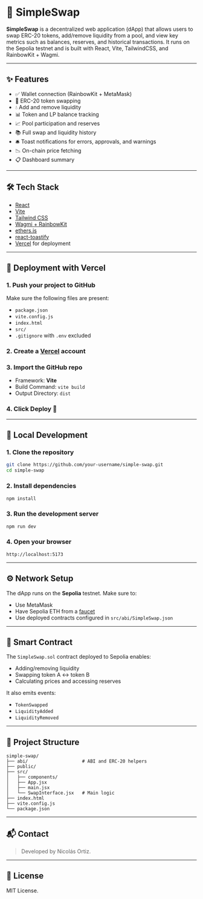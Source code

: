 # 🦄 SimpleSwap

**SimpleSwap** is a decentralized web application (dApp) that allows users to swap ERC-20 tokens, add/remove liquidity from a pool, and view key metrics such as balances, reserves, and historical transactions. It runs on the Sepolia testnet and is built with React, Vite, TailwindCSS, and RainbowKit + Wagmi.

---

## ✨ Features

- ✅ Wallet connection (RainbowKit + MetaMask)
- 🔄 ERC-20 token swapping
- 💧 Add and remove liquidity
- 📊 Token and LP balance tracking
- 📈 Pool participation and reserves
- 📚 Full swap and liquidity history
- 🛎️ Toast notifications for errors, approvals, and warnings
- 📉 On-chain price fetching
- 📋 Dashboard summary

---

## 🛠️ Tech Stack

- [React](https://reactjs.org/)
- [Vite](https://vitejs.dev/)
- [Tailwind CSS](https://tailwindcss.com/)
- [Wagmi + RainbowKit](https://www.rainbowkit.com/)
- [ethers.js](https://docs.ethers.org/)
- [react-toastify](https://fkhadra.github.io/react-toastify/)
- [Vercel](https://vercel.com) for deployment

---

## 🚀 Deployment with Vercel

### 1. Push your project to GitHub
Make sure the following files are present:
- `package.json`
- `vite.config.js`
- `index.html`
- `src/`
- `.gitignore` with `.env` excluded

### 2. Create a [Vercel](https://vercel.com) account

### 3. Import the GitHub repo
- Framework: **Vite**
- Build Command: `vite build`
- Output Directory: `dist`

### 4. Click **Deploy** 🎉

---

## 🧪 Local Development

### 1. Clone the repository

```bash
git clone https://github.com/your-username/simple-swap.git
cd simple-swap
```

### 2. Install dependencies

```bash
npm install
```

### 3. Run the development server

```bash
npm run dev
```

### 4. Open your browser

```
http://localhost:5173
```

---

## ⚙️ Network Setup

The dApp runs on the **Sepolia** testnet. Make sure to:
- Use MetaMask
- Have Sepolia ETH from a [faucet](https://sepoliafaucet.com/)
- Use deployed contracts configured in `src/abi/SimpleSwap.json`

---

## 🧾 Smart Contract

The `SimpleSwap.sol` contract deployed to Sepolia enables:

- Adding/removing liquidity
- Swapping token A ↔ token B
- Calculating prices and accessing reserves

It also emits events:
- `TokenSwapped`
- `LiquidityAdded`
- `LiquidityRemoved`

---

## 📂 Project Structure

```
simple-swap/
├── abi/                    # ABI and ERC-20 helpers
├── public/
├── src/
│   ├── components/
│   ├── App.jsx
│   ├── main.jsx
│   └── SwapInterface.jsx   # Main logic
├── index.html
├── vite.config.js
└── package.json
```

---

## 📬 Contact

> Developed by Nicolás Ortiz.

---

## 🧠 License

MIT License.